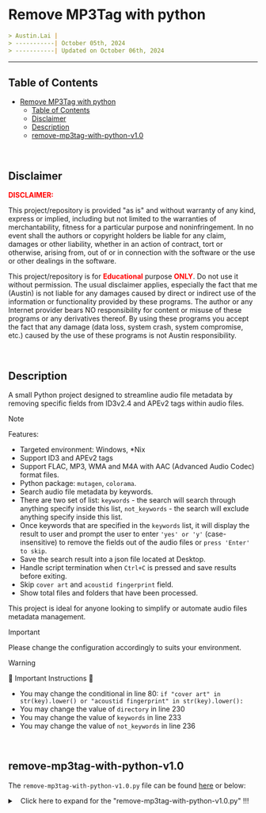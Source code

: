 
# Remove MP3Tag with python

```markdown
> Austin.Lai |
> -----------| October 05th, 2024
> -----------| Updated on October 06th, 2024
```

---

## Table of Contents

<!-- TOC -->

- [Remove MP3Tag with python](#remove-mp3tag-with-python)
    - [Table of Contents](#table-of-contents)
    - [Disclaimer](#disclaimer)
    - [Description](#description)
    - [remove-mp3tag-with-python-v1.0](#remove-mp3tag-with-python-v10)

<!-- /TOC -->

<br>

## Disclaimer

<span style="color: red; font-weight: bold;">DISCLAIMER:</span>

This project/repository is provided "as is" and without warranty of any kind, express or implied, including but not limited to the warranties of merchantability, fitness for a particular purpose and noninfringement. In no event shall the authors or copyright holders be liable for any claim, damages or other liability, whether in an action of contract, tort or otherwise, arising from, out of or in connection with the software or the use or other dealings in the software.

This project/repository is for <span style="color: red; font-weight: bold;">Educational</span> purpose <span style="color: red; font-weight: bold;">ONLY</span>. Do not use it without permission. The usual disclaimer applies, especially the fact that me (Austin) is not liable for any damages caused by direct or indirect use of the information or functionality provided by these programs. The author or any Internet provider bears NO responsibility for content or misuse of these programs or any derivatives thereof. By using these programs you accept the fact that any damage (data loss, system crash, system compromise, etc.) caused by the use of these programs is not Austin responsibility.

<br>

## Description

<!-- Description -->

A small Python project designed to streamline audio file metadata by removing specific fields from ID3v2.4 and APEv2 tags within audio files.

> [!NOTE]
> 
> Features:
> - Targeted environment: Windows, *Nix
> - Support ID3 and APEv2 tags
> - Support FLAC, MP3, WMA and M4A with AAC (Advanced Audio Codec) format files.
> - Python package: `mutagen`, `colorama`.
> - Search audio file metadata by keywords.
> - There are two set of list: `keywords` - the search will search through anything specify inside this list, `not_keywords` - the search will exclude anything specify inside this list.
> - Once keywords that are specified in the `keywords` list, it will display the result to user and prompt the user to enter `'yes' or 'y'` (case-insensitive) to remove the fields out of the audio files or `press 'Enter' to skip`.
> - Save the search result into a json file located at Desktop.
> - Handle script termination when `Ctrl+C` is pressed and save results before exiting.
> - Skip `cover art` and `acoustid fingerprint` field.
> - Show total files and folders that have been processed.

This project is ideal for anyone looking to simplify or automate audio files metadata management.

> [!IMPORTANT]
> Please change the configuration accordingly to suits your environment.

> [!WARNING]
> 🚨 Important Instructions 🚨
> - You may change the conditional in line 80: `if "cover art" in str(key).lower() or "acoustid fingerprint" in str(key).lower():`
> - You may change the value of `directory` in line 230
> - You may change the value of `keywords` in line 233
> - You may change the value of `not_keywords` in line 236

<!-- /Description -->

<br>

## remove-mp3tag-with-python-v1.0

The `remove-mp3tag-with-python-v1.0.py` file can be found [here](remove-mp3tag-with-python-v1.0.py) or below:

<details>

<summary><span style="padding-left:10px;">Click here to expand for the "remove-mp3tag-with-python-v1.0.py" !!!</span></summary>

```python
import os
import signal  # Import signal to handle Ctrl+C interruptions
import json  # Import json to save results in JSON format
from mutagen.id3 import ID3, ID3NoHeaderError, TXXX, COMM  # Import necessary classes for ID3 tags
from mutagen.apev2 import APEv2, APENoHeaderError  # Import necessary classes for APEv2 tags
from mutagen.mp3 import MP3  # Import class for MP3 files
from mutagen.mp4 import MP4  # Import class for MP4 files
from colorama import init, Fore, Back  # Import colorama for colored terminal output

# Initialize colorama to automatically reset colors after each print
init(autoreset=True)

# Add this global variable at the top of your script
all_results = []  # Global variable to store results

# Function to handle script termination when Ctrl+C is pressed and save results before exiting
def signal_handler(sig, frame):
    print(f"\n")  # Print a new line for better readability
    print(f"{Back.RED}{Fore.WHITE}Script terminated by user (Ctrl+C).")  # Notify the user of termination
    # Save results if any exist
    if all_results:
        save_results("", all_results)  # Save the results before exiting
    exit(0)  # Exit the script

# Register the signal handler for Ctrl+C interruptions
signal.signal(signal.SIGINT, signal_handler)

# Function to read ID3 tags from MP3 files
def read_id3_tags(file_path):
    try:
        audio = MP3(file_path)  # Create an MP3 object for the specified file
        tags = audio.tags  # Retrieve the tags from the audio file
        if tags is None:
            raise ID3NoHeaderError  # Raise an error if no tags are found
        print(f"{Back.BLACK}{Fore.WHITE}Successfully read ID3 tags from {file_path}")  # Notify success
        return tags  # Return the tags
    except ID3NoHeaderError:
        print(f"{Back.BLACK}{Fore.WHITE}No ID3 tags found in {file_path}")  # Notify no tags found
        return None  # Return None if no tags found
    except Exception as e:
        print(f"{Back.RED}{Fore.WHITE}Error reading ID3 tags from {file_path}: {e}")  # Notify any other errors
        return None  # Return None on error

# Function to read APE tags from audio files
def read_ape_tags(file_path):
    try:
        tags = APEv2(file_path)  # Create an APEv2 object for the specified file
        print(f"{Back.BLACK}{Fore.WHITE}Successfully read APE tags from {file_path}")  # Notify success
        return tags  # Return the tags
    except APENoHeaderError:
        print(f"{Back.BLACK}{Fore.WHITE}No APE tags found in {file_path}")  # Notify no tags found
        return None  # Return None if no tags found
    except Exception as e:
        print(f"{Back.RED}{Fore.WHITE}Error reading APE tags from {file_path}: {e}")  # Notify any other errors
        return None  # Return None on error

# Function to read MP4 tags from .m4a files
def read_mp4_tags(file_path):
    try:
        audio = MP4(file_path)  # Create an MP4 object for the specified file
        tags = audio.tags  # Retrieve the tags from the audio file
        if tags is None:
            print(f"{Back.BLACK}{Fore.WHITE}No MP4 tags found in {file_path}")  # Notify no tags found
            return None  # Return None if no tags found
        print(f"{Back.BLACK}{Fore.WHITE}Successfully read MP4 tags from {file_path}")  # Notify success
        return tags  # Return the tags
    except Exception as e:
        print(f"{Back.RED}{Fore.WHITE}Error reading MP4 tags from {file_path}: {e}")  # Notify any other errors
        return None  # Return None on error

# Function to search for keywords in the provided tags
def search_keywords(tags, keywords, not_keywords):
    results = []  # Initialize a list to store found results
    for key, value in tags.items():  # Iterate through each tag

        # Debug key
        # print(f"Key: {key}, Type: {type(key)}")
        
        # Skip "cover art" and "acoustid fingerprint" field
        if "cover art" in str(key).lower() or "acoustid fingerprint" in str(key).lower() or "covr" in str(key).lower():
            continue  # Skip the iteration if the key contains "cover art" and "acoustid fingerprint"
        
        # Check for extended fields like TXXX and COMM
        elif isinstance(value, (TXXX, COMM)) or isinstance(tags, APEv2):
            for keyword in keywords:  # Iterate through each keyword
                # Check if keyword is present and not in not_keywords
                if keyword.lower() in str(value).lower() and not any(nk.lower() in str(value).lower() for nk in not_keywords):
                    results.append((key, value))  # Append the found key and value to results
                    print(f"{Back.BLACK}{Fore.GREEN}Keyword '{keyword}' found in field '{key}' with value '{value}' (excluding not_keywords)")
        elif isinstance(value, (list, str)): # Check for extended fields like TXXX and COMM in MP4

            value_str = str(value[0]).encode('utf-8', errors='replace').decode('utf-8') if isinstance(value, list) else str(value).encode('utf-8', errors='replace').decode('utf-8')
            
            for keyword in keywords:
                if keyword.lower() in value_str.lower() and not any(nk.lower() in value_str.lower() for nk in not_keywords):
                    results.append((key, value))
                    print(f"{Back.BLACK}{Fore.GREEN}Keyword '{keyword}' found in field '{key}' with value '{value}' (excluding not_keywords)")

    # Handle extended fields for MP4
    if isinstance(tags, MP4):
        for key, value in tags.items():  # Iterate through each tag in MP4
            value_str = str(value)  # Convert value to string
            for keyword in keywords:  # Iterate through each keyword
                # Check if keyword is present and not in not_keywords
                if keyword.lower() in value_str.lower() and not any(nk.lower() in value_str.lower() for nk in not_keywords):
                    results.append((key, value))  # Append the found key and value to results
                    print(f"{Back.BLACK}{Fore.GREEN}Keyword '{keyword}' found in extended field '{key}' with value '{value}' (excluding not_keywords)")

    return results  # Return the list of results found

# Function to save results to a JSON file with versioning
def save_results(file_path, results):
    desktop = os.path.join(os.path.expanduser("~"), "Desktop")  # Get the user's desktop path, this will work on both Windows and Unix-based systems
    
    # Create a versioned filename
    base_filename = 'id3_search_results'  # Base filename for the results
    version = 1  # Start versioning from 1
    result_file = os.path.join(desktop, f"{base_filename}_v{version}.json")  # Create the initial filename

    # Increment version number if the file already exists
    while os.path.exists(result_file):
        version += 1  # Increment version number
        result_file = os.path.join(desktop, f"{base_filename}_v{version}.json")  # Update the filename
    
    # Only create the file if there are results
    if results:
        # Prepare results for JSON serialization
        json_results = []
        for file_path, res in results:  # Iterate through each result
            entry = {"file": file_path, "tags": []}  # Create a dictionary for the current file
            for key, value in res:  # Iterate through each result in the current file
                entry["tags"].append({key: str(value)})  # Append the key-value pair to the tags list
            json_results.append(entry)  # Append the entry to json_results

        with open(result_file, 'w', encoding='utf-8', errors='replace') as f:  # Open the file for writing with UTF-8 encoding
            json.dump(json_results, f, ensure_ascii=False, indent=4)  # Save as JSON
        print(f"\n")
        print(f"{Back.BLACK}{Fore.WHITE}Results saved to {result_file}")  # Notify where results are saved
        print(f"\n")

# Function to remove specified tags from an audio file
def remove_tags(file_path, fields, tag_type):
    try:
        tags = tag_type(file_path)  # Create a tags object for the specified file type
        for field in fields:  # Iterate through each field to remove
            if field in tags:  # Check if the field exists in tags
                del tags[field]  # Delete the field from tags
        tags.save(file_path)  # Save the updated tags back to the file
        print(f"{Back.BLACK}{Fore.LIGHTRED_EX}Tags removed from {file_path}")  # Notify that tags were removed
    except Exception as e:
        print(f"{Back.RED}{Fore.WHITE}Error removing tags from {file_path}: {e}")  # Notify any errors during removal

# Main function to process all audio files in the specified directory
def process_directory(directory, keywords, not_keywords):
    global all_results  # Use the global variable
    folder_count = 0  # Initialize folder count
    file_count = 0  # Initialize file count
    all_results = []  # List to store results for all processed files

    for root, _, files in os.walk(directory):  # Walk through the directory
        folder_count += 1  # Increment folder count
        for file in files:  # Iterate through each file
            file_path = os.path.join(root, file)  # Construct the full file path
            if file.endswith(('.mp3', '.m4a', '.flac', '.wma')):  # Check for specific audio file formats
                file_count += 1  # Increment file count
                print(f"\n")
                print(f"{Back.BLACK}{Fore.WHITE}Processing file: {file_path}")  # Notify which file is being processed

                # Initialize all_tags variable to store tags
                all_tags = None
                results = []  # List to store results for the current file

                # Try to read ID3 tags for MP3 files
                if file.endswith('.mp3'):
                    id3_tags = read_id3_tags(file_path)  # Read ID3 tags
                    ape_tags = read_ape_tags(file_path)  # Read APE tags
                    all_tags = id3_tags or ape_tags  # Combine tags if available
                    
                    if id3_tags and ape_tags:  # Check if both tag types are present
                        print(f"{Back.BLACK}{Fore.WHITE}MP3 file contains both ID3 and APEv2 tags")  # Notify presence of both tags
                        all_tags = {**id3_tags, **ape_tags}  # Merge the tags into a single dictionary
                    elif not all_tags:  # Check if no tags were found
                        print(f"{Back.BLACK}{Fore.WHITE}No ID3 or APE tags found in {file_path}")  # Notify no tags found
                
                # For .m4a files, read MP4 tags
                elif file.endswith('.m4a'):
                    all_tags = read_mp4_tags(file_path)  # Read MP4 tags

                # For other formats, read APEv2 tags
                else:
                    all_tags = read_ape_tags(file_path)  # Read APE tags

                if all_tags:  # If any tags were found
                    results = search_keywords(all_tags, keywords, not_keywords)  # Search for keywords in tags

                    # Store results even if the user interrupts
                    if results:  # If any results were found
                        all_results.append((file_path, results))  # Append results to all_results
                        print(f"{Back.BLACK}{Fore.GREEN}Keywords found in {file_path}:")  # Notify which keywords were found
                        for key, value in results:  # Iterate through each result
                            print(f"{Back.BLACK}{Fore.GREEN}{key}: {value}")  # Print the found key-value pair
                        
                        try:
                            user_input = input("\nIs the detection correct? Please enter 'yes' or 'y' to confirm (or press 'Enter' to skip): ")  # Ask for user confirmation
                            if user_input.lower() in ['yes', 'y']:  # Check if user confirmed
                                remove_tags(file_path, [key for key, _ in results], MP4 if file.endswith('.m4a') else MP3)  # Remove the confirmed tags
                            else:
                                print(f"{Back.BLACK}{Fore.LIGHTRED_EX}Skipping removal of tags.")  # Notify skipping removal

                        except KeyboardInterrupt:  # Catch the Ctrl+C exception
                            print(f"\n{Back.RED}{Fore.WHITE}Script terminated by user (Ctrl+C). Saving results...")  # Notify user of termination
                            save_results("", all_results)  # Save the results before exiting
                            exit(0)  # Exit the script

                else:
                    print(f"{Back.BLACK}{Fore.WHITE}No keywords found in {file_path}")  # Notify no keywords found in file
                
                # Periodically save results after every 100 files
                if len(all_results) % 100 == 0:
                    save_results("", all_results)

    print(f"\n")
    print(f"{Back.BLACK}{Fore.WHITE}Total folders processed: {folder_count}")  # Print total folders processed
    print(f"{Back.BLACK}{Fore.WHITE}Total files processed: {file_count}")  # Print total files processed

    # Save results to a file only after processing all files
    save_results("", all_results)  # Call the function to save results

# Define the directory and keywords for processing
directory = "C:\\Users\\Users\\Desktop\\"  # Specify the directory to process

# Define the list of keywords to search for
keywords = ["https://www."]  # List of keywords

# Define the list of keywords to exclude from search results
not_keywords = ["deezer", "open.spotify", "lame", "discogs", "GENIE", "pmedia_music", "music.apple", "bandcamp", "beatsource", "YOUNG-LUV.COM", "amazon", "beatport", "junodownload"]  # List of excluded keywords

# Process the directory for audio files
process_directory(directory, keywords, not_keywords)  # Call the main function to process the directory

```

</details>


